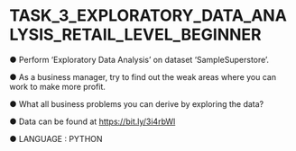 # TASK_3_EXPLORATORY_DATA_ANALYSIS_RETAIL_LEVEL_BEGINNER

● Perform ‘Exploratory Data Analysis’ on dataset ‘SampleSuperstore’.

● As a business manager, try to find out the weak areas where you can work to make more profit.

● What all business problems you can derive by exploring the data?

● Data can be found at https://bit.ly/3i4rbWl

● LANGUAGE : PYTHON

